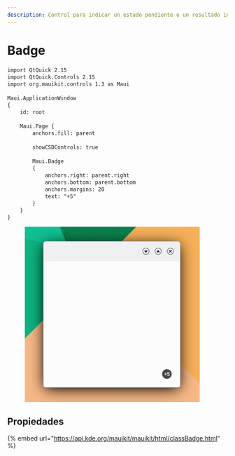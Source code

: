 ```yaml
---
description: Control para indicar un estado pendiente o un resultado informativo.
---
```


# Badge

```
import QtQuick 2.15
import QtQuick.Controls 2.15
import org.mauikit.controls 1.3 as Maui

Maui.ApplicationWindow
{
    id: root

    Maui.Page {
        anchors.fill: parent

        showCSDControls: true

        Maui.Badge
        {
            anchors.right: parent.right
            anchors.bottom: parent.bottom
            anchors.margins: 20
            text: "+5"
        }
    }
}
```

<figure><img src="../../.gitbook/assets/Controls-Badge.jpg" alt=""><figcaption></figcaption></figure>

## Propiedades

{% embed url="https://api.kde.org/mauikit/mauikit/html/classBadge.html" %}
